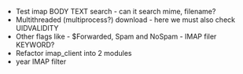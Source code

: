 
* Test imap  BODY TEXT search -  can it search mime, filename?
* Multithreaded (multiprocess?)  download - here we must also check UIDVALIDITY 
* Other flags like -  $Forwarded, Spam and NoSpam -  IMAP filer KEYWORD?
* Refactor imap_client into 2 modules
* year IMAP filter


	
